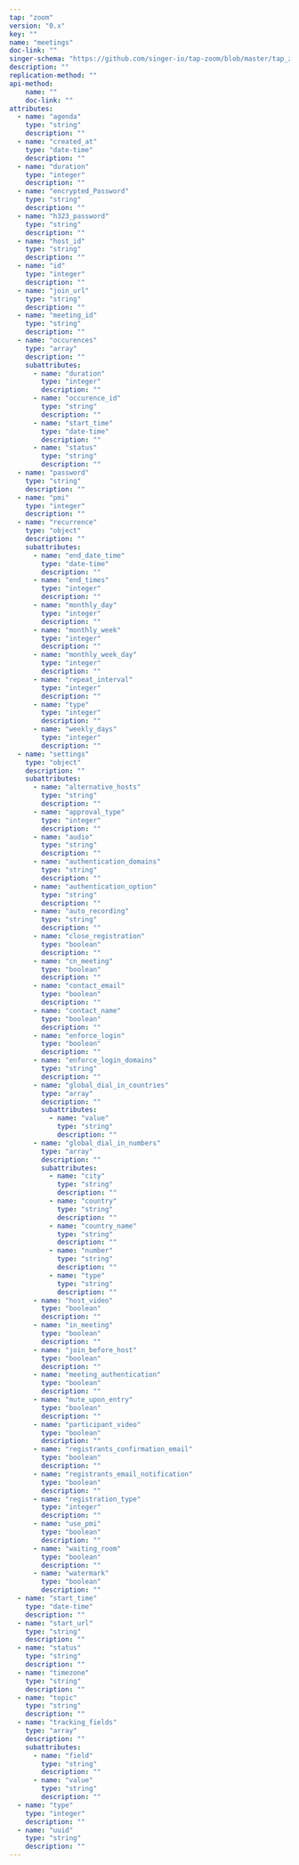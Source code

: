 ```yaml
---
tap: "zoom"
version: "0.x"
key: ""
name: "meetings"
doc-link: ""
singer-schema: "https://github.com/singer-io/tap-zoom/blob/master/tap_zoom/schemas/meetings.json"
description: ""
replication-method: ""
api-method:
    name: ""
    doc-link: ""
attributes:
  - name: "agenda"
    type: "string"
    description: ""
  - name: "created_at"
    type: "date-time"
    description: ""
  - name: "duration"
    type: "integer"
    description: ""
  - name: "encrypted_Password"
    type: "string"
    description: ""
  - name: "h323_password"
    type: "string"
    description: ""
  - name: "host_id"
    type: "string"
    description: ""
  - name: "id"
    type: "integer"
    description: ""
  - name: "join_url"
    type: "string"
    description: ""
  - name: "meeting_id"
    type: "string"
    description: ""
  - name: "occurences"
    type: "array"
    description: ""
    subattributes:
      - name: "duration"
        type: "integer"
        description: ""
      - name: "occurence_id"
        type: "string"
        description: ""
      - name: "start_time"
        type: "date-time"
        description: ""
      - name: "status"
        type: "string"
        description: ""
  - name: "password"
    type: "string"
    description: ""
  - name: "pmi"
    type: "integer"
    description: ""
  - name: "recurrence"
    type: "object"
    description: ""
    subattributes:
      - name: "end_date_time"
        type: "date-time"
        description: ""
      - name: "end_times"
        type: "integer"
        description: ""
      - name: "monthly_day"
        type: "integer"
        description: ""
      - name: "monthly_week"
        type: "integer"
        description: ""
      - name: "monthly_week_day"
        type: "integer"
        description: ""
      - name: "repeat_interval"
        type: "integer"
        description: ""
      - name: "type"
        type: "integer"
        description: ""
      - name: "weekly_days"
        type: "integer"
        description: ""
  - name: "settings"
    type: "object"
    description: ""
    subattributes:
      - name: "alternative_hosts"
        type: "string"
        description: ""
      - name: "approval_type"
        type: "integer"
        description: ""
      - name: "audio"
        type: "string"
        description: ""
      - name: "authentication_domains"
        type: "string"
        description: ""
      - name: "authentication_option"
        type: "string"
        description: ""
      - name: "auto_recording"
        type: "string"
        description: ""
      - name: "close_registration"
        type: "boolean"
        description: ""
      - name: "cn_meeting"
        type: "boolean"
        description: ""
      - name: "contact_email"
        type: "boolean"
        description: ""
      - name: "contact_name"
        type: "boolean"
        description: ""
      - name: "enforce_login"
        type: "boolean"
        description: ""
      - name: "enforce_login_domains"
        type: "string"
        description: ""
      - name: "global_dial_in_countries"
        type: "array"
        description: ""
        subattributes:
          - name: "value"
            type: "string"
            description: ""
      - name: "global_dial_in_numbers"
        type: "array"
        description: ""
        subattributes:
          - name: "city"
            type: "string"
            description: ""
          - name: "country"
            type: "string"
            description: ""
          - name: "country_name"
            type: "string"
            description: ""
          - name: "number"
            type: "string"
            description: ""
          - name: "type"
            type: "string"
            description: ""
      - name: "host_video"
        type: "boolean"
        description: ""
      - name: "in_meeting"
        type: "boolean"
        description: ""
      - name: "join_before_host"
        type: "boolean"
        description: ""
      - name: "meeting_authentication"
        type: "boolean"
        description: ""
      - name: "mute_upon_entry"
        type: "boolean"
        description: ""
      - name: "participant_video"
        type: "boolean"
        description: ""
      - name: "registrants_confirmation_email"
        type: "boolean"
        description: ""
      - name: "registrants_email_notification"
        type: "boolean"
        description: ""
      - name: "registration_type"
        type: "integer"
        description: ""
      - name: "use_pmi"
        type: "boolean"
        description: ""
      - name: "waiting_room"
        type: "boolean"
        description: ""
      - name: "watermark"
        type: "boolean"
        description: ""
  - name: "start_time"
    type: "date-time"
    description: ""
  - name: "start_url"
    type: "string"
    description: ""
  - name: "status"
    type: "string"
    description: ""
  - name: "timezone"
    type: "string"
    description: ""
  - name: "topic"
    type: "string"
    description: ""
  - name: "tracking_fields"
    type: "array"
    description: ""
    subattributes:
      - name: "field"
        type: "string"
        description: ""
      - name: "value"
        type: "string"
        description: ""
  - name: "type"
    type: "integer"
    description: ""
  - name: "uuid"
    type: "string"
    description: ""
---
```

